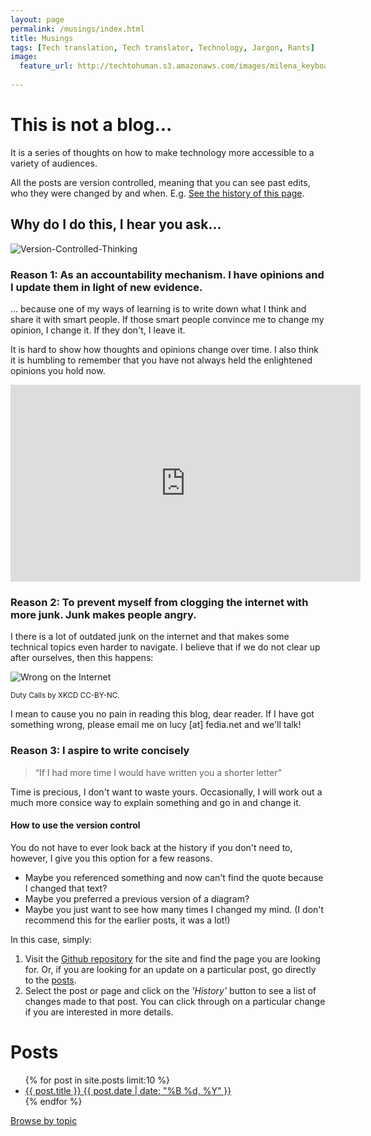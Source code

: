 ```yaml
---
layout: page
permalink: /musings/index.html
title: Musings
tags: [Tech translation, Tech translator, Technology, Jargon, Rants]
image:
  feature_url: http://techtohuman.s3.amazonaws.com/images/milena_keyboard.jpg 
  
---
```


# This is not a blog...

It is a series of thoughts on how to make technology more accessible to a variety of audiences. 

All the posts are version controlled, meaning that you can see past edits, who they were changed by and when. E.g. [See the history of this page](https://github.com/lucychambers/lucychambers.github.io/blob/master/musings.md). 

## Why do I do this, I hear you ask... 

![Version-Controlled-Thinking](http://techtohuman.s3.amazonaws.com/images/vct_3.jpeg)

### Reason 1: As an accountability mechanism. I have opinions and I update them in light of new evidence. 

... because one of my ways of learning is to write down what I think and share it with smart people. If those smart people convince me to change my opinion, I change it. If they don't, I leave it. 

It is hard to show how thoughts and opinions change over time. I also think it is humbling to remember that you have not always held the enlightened opinions you hold now.

<iframe width="560" height="315" src="https://www.youtube.com/embed/-Wb1jkcKG94" frameborder="0" allowfullscreen></iframe>

### Reason 2: To prevent myself from clogging the internet with more junk. Junk makes people angry. 

I there is a lot of outdated junk on the internet and that makes some technical topics even harder to navigate. I believe that if we do not clear up after ourselves, then this happens: 

![Wrong on the Internet](http://imgs.xkcd.com/comics/duty_calls.png)

<small> Duty Calls by XKCD CC-BY-NC. </small> 

I mean to cause you no pain in reading this blog, dear reader. If I have got something wrong, please email me on lucy [at] fedia.net and we'll talk!  

### Reason 3: I aspire to write concisely 

<blockquote>“If I had more time I would have written you a shorter letter” </blockquote>

Time is precious, I don't want to waste yours. Occasionally, I will work out a much more consice way to explain something and go in and change it. 

#### How to use the version control 

You do not have to ever look back at the history if you don't need to, however, I give you this option for a few reasons. 

* Maybe you referenced something and now can't find the quote because I changed that text? 
* Maybe you preferred a previous version of a diagram? 
* Maybe you just want to see how many times I changed my mind. (I don't recommend this for the earlier posts, it was a lot!)

In this case, simply: 

1. Visit the [Github repository](https://github.com/lucychambers/lucychambers.github.io) for the site and find the page you are looking for. Or, if you are looking for an update on a particular post, go directly to the [posts](https://github.com/lucychambers/lucychambers.github.io/tree/master/_posts/articles).  
2. Select the post or page and click on the *'History'* button to see a list of changes made to that post. You can click through on a particular change if you are interested in more details. 


# Posts

<ul class="post-list">
{% for post in site.posts limit:10 %} 
  <li><article><a href="{{ site.url }}{{ post.url }}">{{ post.title }} <span class="entry-date"><time datetime="{{ post.date | date_to_xmlschema }}">{{ post.date | date: "%B %d, %Y" }}</time></span></a></article></li>
{% endfor %}
</ul>

<nav class="browse-button" role="navigation">
<a href="/tags.html" class="btn" title="Browse by topic">Browse by topic</a>
</nav>
